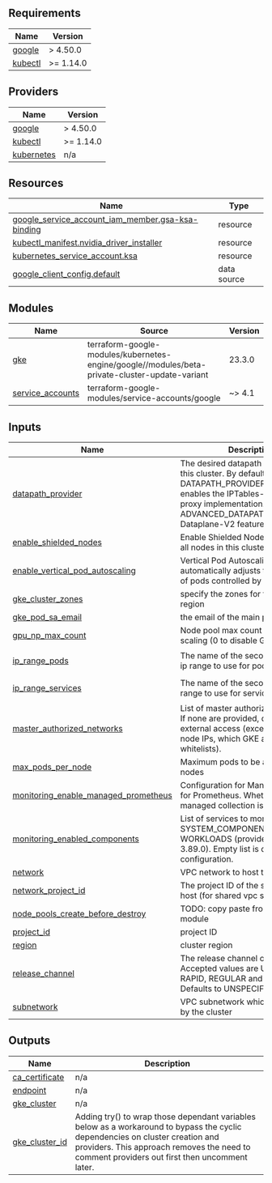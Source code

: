 <!-- BEGIN_TF_DOCS -->

## Requirements

| Name | Version |
|------|---------|
| <a name="requirement_google"></a> [google](#requirement\_google) | > 4.50.0 |
| <a name="requirement_kubectl"></a> [kubectl](#requirement\_kubectl) | >= 1.14.0 |
## Providers

| Name | Version |
|------|---------|
| <a name="provider_google"></a> [google](#provider\_google) | > 4.50.0 |
| <a name="provider_kubectl"></a> [kubectl](#provider\_kubectl) | >= 1.14.0 |
| <a name="provider_kubernetes"></a> [kubernetes](#provider\_kubernetes) | n/a |
## Resources

| Name | Type |
|------|------|
| [google_service_account_iam_member.gsa-ksa-binding](https://registry.terraform.io/providers/hashicorp/google/latest/docs/resources/service_account_iam_member) | resource |
| [kubectl_manifest.nvidia_driver_installer](https://registry.terraform.io/providers/gavinbunney/kubectl/latest/docs/resources/manifest) | resource |
| [kubernetes_service_account.ksa](https://registry.terraform.io/providers/hashicorp/kubernetes/latest/docs/resources/service_account) | resource |
| [google_client_config.default](https://registry.terraform.io/providers/hashicorp/google/latest/docs/data-sources/client_config) | data source |
## Modules

| Name | Source | Version |
|------|--------|---------|
| <a name="module_gke"></a> [gke](#module\_gke) | terraform-google-modules/kubernetes-engine/google//modules/beta-private-cluster-update-variant | 23.3.0 |
| <a name="module_service_accounts"></a> [service\_accounts](#module\_service\_accounts) | terraform-google-modules/service-accounts/google | ~> 4.1 |
## Inputs

| Name | Description | Type | Default | Required |
|------|-------------|------|---------|:--------:|
| <a name="input_datapath_provider"></a> [datapath\_provider](#input\_datapath\_provider) | The desired datapath provider for this cluster. By default, DATAPATH\_PROVIDER\_UNSPECIFIED enables the IPTables-based kube-proxy implementation. ADVANCED\_DATAPATH enables Dataplane-V2 feature. | `string` | n/a | yes |
| <a name="input_enable_shielded_nodes"></a> [enable\_shielded\_nodes](#input\_enable\_shielded\_nodes) | Enable Shielded Nodes features on all nodes in this cluster | `bool` | n/a | yes |
| <a name="input_enable_vertical_pod_autoscaling"></a> [enable\_vertical\_pod\_autoscaling](#input\_enable\_vertical\_pod\_autoscaling) | Vertical Pod Autoscaling automatically adjusts the resources of pods controlled by it | `bool` | n/a | yes |
| <a name="input_gke_cluster_zones"></a> [gke\_cluster\_zones](#input\_gke\_cluster\_zones) | specify the zones for the cluster region | `list(string)` | n/a | yes |
| <a name="input_gke_pod_sa_email"></a> [gke\_pod\_sa\_email](#input\_gke\_pod\_sa\_email) | the email of the main pod SA | `string` | n/a | yes |
| <a name="input_gpu_np_max_count"></a> [gpu\_np\_max\_count](#input\_gpu\_np\_max\_count) | Node pool max count for auto scaling (0 to disable GPU nodes) | `string` | n/a | yes |
| <a name="input_ip_range_pods"></a> [ip\_range\_pods](#input\_ip\_range\_pods) | The name of the secondary subnet ip range to use for pods | `string` | `"secondary-pod-range-01"` | no |
| <a name="input_ip_range_services"></a> [ip\_range\_services](#input\_ip\_range\_services) | The name of the secondary subnet range to use for services | `string` | `"secondary-service-range-01"` | no |
| <a name="input_master_authorized_networks"></a> [master\_authorized\_networks](#input\_master\_authorized\_networks) | List of master authorized networks. If none are provided, disallow external access (except the cluster node IPs, which GKE automatically whitelists). | `list(object({ cidr_block = string, display_name = string }))` | n/a | yes |
| <a name="input_max_pods_per_node"></a> [max\_pods\_per\_node](#input\_max\_pods\_per\_node) | Maximum pods to be assigned to the nodes | `string` | n/a | yes |
| <a name="input_monitoring_enable_managed_prometheus"></a> [monitoring\_enable\_managed\_prometheus](#input\_monitoring\_enable\_managed\_prometheus) | Configuration for Managed Service for Prometheus. Whether or not the managed collection is enabled. | `bool` | `false` | no |
| <a name="input_monitoring_enabled_components"></a> [monitoring\_enabled\_components](#input\_monitoring\_enabled\_components) | List of services to monitor: SYSTEM\_COMPONENTS, WORKLOADS (provider version >= 3.89.0). Empty list is default GKE configuration. | `list(string)` | `[]` | no |
| <a name="input_network"></a> [network](#input\_network) | VPC network to host the gke cluster | `string` | `"vpc-01"` | no |
| <a name="input_network_project_id"></a> [network\_project\_id](#input\_network\_project\_id) | The project ID of the shared VPC's host (for shared vpc support) | `string` | n/a | yes |
| <a name="input_node_pools_create_before_destroy"></a> [node\_pools\_create\_before\_destroy](#input\_node\_pools\_create\_before\_destroy) | TODO: copy paste from upstream module | `bool` | `true` | no |
| <a name="input_project_id"></a> [project\_id](#input\_project\_id) | project ID | `string` | n/a | yes |
| <a name="input_region"></a> [region](#input\_region) | cluster region | `string` | n/a | yes |
| <a name="input_release_channel"></a> [release\_channel](#input\_release\_channel) | The release channel of this cluster. Accepted values are UNSPECIFIED, RAPID, REGULAR and STABLE. Defaults to UNSPECIFIED. | `string` | n/a | yes |
| <a name="input_subnetwork"></a> [subnetwork](#input\_subnetwork) | VPC subnetwork which will be used by the cluster | `string` | `"vpc-01-subnet-01"` | no |
## Outputs

| Name | Description |
|------|-------------|
| <a name="output_ca_certificate"></a> [ca\_certificate](#output\_ca\_certificate) | n/a |
| <a name="output_endpoint"></a> [endpoint](#output\_endpoint) | n/a |
| <a name="output_gke_cluster"></a> [gke\_cluster](#output\_gke\_cluster) | n/a |
| <a name="output_gke_cluster_id"></a> [gke\_cluster\_id](#output\_gke\_cluster\_id) | Adding try() to wrap those dependant variables below as a workaround to bypass the cyclic dependencies on cluster creation and providers. This approach removes the need to comment providers out first then uncomment later. |

<!-- END_TF_DOCS -->